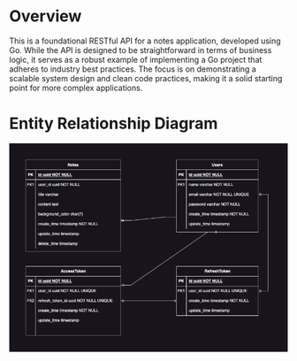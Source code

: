 # Overview

This is a foundational RESTful API for a notes application, developed using Go. While the API is designed to be straightforward in terms of business logic, it serves as a robust example of implementing a Go project that adheres to industry best practices. The focus is on demonstrating a scalable system design and clean code practices, making it a solid starting point for more complex applications.

# Entity Relationship Diagram
![Entity Relationship Diagram](assets/erd.png)